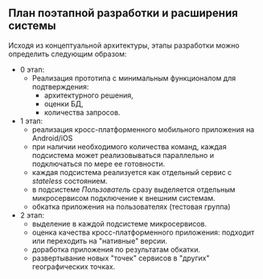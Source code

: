 ## План поэтапной разработки и расширения системы
Исходя из концептуальной архитектуры, этапы разработки можно определить следующим образом:
- 0 этап:
	- Реализация прототипа с минимальным функционалом для подтверждения:
		- архитектурного решения, 
		- оценки БД, 
		- количества запросов.
- 1 этап:
	- реализация кросс-платформенного мобильного приложения на Android/iOS
	- при наличии необходимого количества команд, каждая подсистема может реализовываться параллельно и подключаться по мере ее готовности.
	- каждая подсистема реализуется как отдельный сервис с *stateless* состоянием.
	- в подсистеме *Пользователь* сразу выделяется отдельным микросервисом подключение к внешним системам.
	- обкатка приложения на пользователях (тестовая группа)
- 2 этап:
	- выделение в каждой подсистеме микросервисов.
	- оценка качества кросс-платформенного приложения: подходит или переходить на "нативные" версии.
	- доработка приложения по результатам обкатки.
	- развертывание новых "точек" сервисов в "других" географических точках.